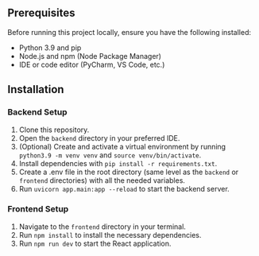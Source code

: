## Prerequisites
Before running this project locally, ensure you have the following installed:

* Python 3.9 and pip
* Node.js and npm (Node Package Manager)
* IDE or code editor (PyCharm, VS Code, etc.)

## Installation
### Backend Setup
1. Clone this repository.
2. Open the `backend` directory in your preferred IDE.
3. (Optional) Create and activate a virtual environment by running `python3.9 -m venv venv` and `source venv/bin/activate`. 
4. Install dependencies with `pip install -r requirements.txt`.
5. Create a .env file in the root directory (same level as the `backend` or `frontend` directories) with all the needed variables.
6. Run `uvicorn app.main:app --reload` to start the backend server.

### Frontend Setup
1. Navigate to the `frontend` directory in your terminal.
2. Run `npm install` to install the necessary dependencies.
3. Run `npm run dev` to start the React application.